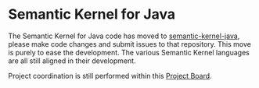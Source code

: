 # Semantic Kernel for Java

The Semantic Kernel for Java code has moved
to [semantic-kernel-java](https://github.com/microsoft/semantic-kernel-java), please make code changes and submit issues
to that repository. This move is purely to ease the development. The various Semantic Kernel languages are all still 
aligned in their development.

Project coordination is still performed within this [Project Board](https://github.com/orgs/microsoft/projects/866).
